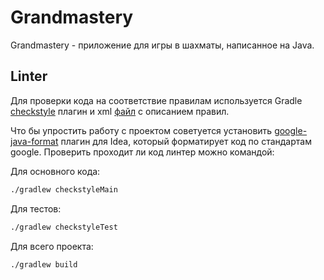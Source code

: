 # Grandmastery

Grandmastery - приложение для игры в шахматы, написанное на Java.

## Linter

Для проверки кода на соответствие правилам используется Gradle [checkstyle](https://docs.gradle.org/current/userguide/checkstyle_plugin.html) плагин и xml [файл](./config/checkstyle/checkstyle.xml) с описанием правил.

Что бы упростить работу с проектом советуется установить [google-java-format](https://plugins.jetbrains.com/plugin/8527-google-java-format) плагин для Idea, который форматирует код по стандартам google. Проверить проходит ли код линтер можно командой:

Для основного кода:
```bash
./gradlew checkstyleMain
```

Для тестов:
```bash
./gradlew checkstyleTest
```

Для всего проекта:
```bash
./gradlew build
```